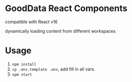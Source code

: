 # GoodData React Components

compatible with React v16

dynamically loading content from different workspaces

# Usage

1. `npm install`
2. `cp .env.template .env`, add fill in all vars.
3. `npm start`

